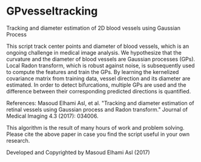 # GPvesseltracking
Tracking and diameter estimation of 2D blood vessels using Gaussian Process 

This script track center points and diameter of blood vessels, which is 
an ongoing challenge in medical image analysis. We hypothesize that the 
curvature and the diameter of blood vessels are Gaussian processes (GPs).
Local Radon transform, which is robust against noise, is subsequently 
used to compute the features and train the GPs. By learning the 
kernelized covariance matrix from training data, vessel direction and 
its diameter are estimated. In order to detect bifurcations, multiple 
GPs are used and the difference between their corresponding predicted 
directions is quantified. 

References: 
Masoud Elhami Asl, et al. "Tracking and diameter estimation of retinal 
vessels using Gaussian process and Radon transform." Journal of Medical 
Imaging 4.3 (2017): 034006.

This algorithm is the result of many hours of work and problem solving.
Please cite the above paper in case you find the script useful in your 
own research. 

Developed and Copyrighted by Masoud Elhami Asl (2017)
